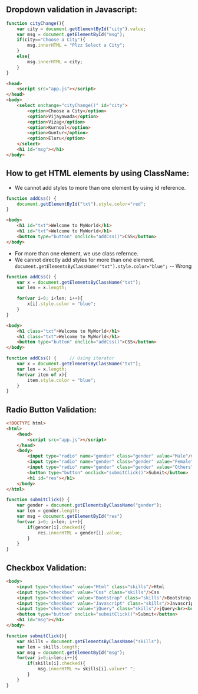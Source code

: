 ## Dropdown validation in Javascript:
```js
function cityChange(){
    var city = document.getElementById("city").value; 
    var msg = document.getElementById("msg");
    if(city=="Choose a City"){
        msg.innerHTML = "Plzz Select a City";
    }
    else{
        msg.innerHTML = city;
    }
}
```
```html
<head>
    <script src="app.js"></script>
</head>
<body>
    <select onchange="cityChange()" id="city">
        <option>Choose a City</option>
        <option>Vijayawada</option>
        <option>Vizag</option>
        <option>Kurnool</option>
        <option>Guntur</option>
        <option>Eluru</option>
    </select>
    <h1 id="msg"></h1>
</body>
```
## How to get HTML elements by using ClassName:
* We cannot add styles to more than one element by using id reference.
```js
function addCss() {
    document.getElementById("txt").style.color="red";
}
```
```html
<body>
    <h1 id="txt">Welcome to MyWorld</h1>
    <h1 id="txt">Welcome to MyWorld</h1>
    <button type="button" onclick="addCss()">CSS</button>
</body>
```
* For more than one element, we use class refernce.
* We cannot directly add styles for more than one element.
`document.getElementsByClassName("txt").style.color="blue";` -- Wrong
```js
function addCss() {
    var x = document.getElementsByClassName("txt");
    var len = x.length;

    for(var i=0; i<len; i++){
        x[i].style.color = "blue";
    }
}
```
```html
<body>
    <h1 class="txt">Welcome to MyWorld</h1>
    <h1 class="txt">Welcome to MyWorld</h1>
    <button type="button" onclick="addCss()">CSS</button>
</body>
``` 
```js 
function addCss() {     // Using iterator
    var x = document.getElementsByClassName("txt");
    var len = x.length;
    for(var item of x){
        item.style.color = "blue";
    }
}
```
## Radio Button Validation:
```html
<!DOCTYPE html>
<html>
    <head>
        <script src="app.js"></script>
    </head>
    <body>
        <input type="radio" name="gender" class="gender" value="Male"/>Male
        <input type="radio" name="gender" class="gender" value="Female"/>Female
        <input type="radio" name="gender" class="gender" value="Others"/>Others <br><br>
        <button type="button" onclick="submitClick()">Submit</button>
        <h1 id="res"></h1>
    </body>
</html>
```
```js
function submitClick() {
    var gender = document.getElementsByClassName("gender");
    var len = gender.length;
    var msg = document.getElementById("res")
    for(var i=0; i<len; i++){
        if(gender[i].checked){
            res.innerHTML = gender[i].value;
        }
    }
}
```

## Checkbox Validation:
```html
<body>
    <input type="checkbox" value="Html" class="skills"/>Html
    <input type="checkbox" value="Css" class="skills"/>Css
    <input type="checkbox" value="Bootstrap" class="skills"/>Bootstrap
    <input type="checkbox" value="Javascript" class="skills"/>Javascript
    <input type="checkbox" value="jQuery" class="skills"/>jQuery<br><br>
    <button type="button" onclick="submitClick()">Submit</button>
    <h1 id="msg"></h1>
</body>
```
```js
function submitClick(){
    var skills = document.getElementsByClassName("skills");
    var len = skills.length;
    var msg = document.getElementById("msg");
    for(var i=0;i<len;i++){
        if(skills[i].checked){
            msg.innerHTML += skills[i].value+" ";
        }
    }
}
```